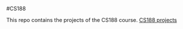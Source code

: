 #CS188


This repo contains the projects of the CS188 course.
[CS188 projects](http://ai.berkeley.edu/project_overview.html)
